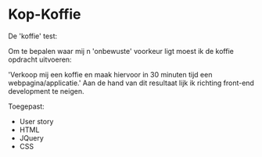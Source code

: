 # Kop-Koffie
De 'koffie' test:

Om te bepalen waar mij n 'onbewuste' voorkeur ligt moest ik de koffie opdracht uitvoeren: 

'Verkoop mij een koffie en maak hiervoor in 30 minuten tijd een webpagina/applicatie.' Aan de hand van dit resultaat lijk ik richting front-end development te neigen.

Toegepast:
- User story
- HTML
- JQuery
- CSS
